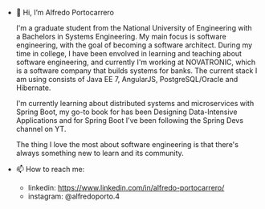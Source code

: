 - 👋 Hi, I’m Alfredo Portocarrero

  I'm a graduate student from the National University of Engineering with a Bachelors in Systems Engineering.
  My main focus is software engineering, with the goal of becoming a software architect. During my time in college, I have been envolved in learning and teaching about software 
  engineering, and currently I'm working at NOVATRONIC, which is a software company that builds systems for banks. The current stack I am using consists of Java EE 7, 
  AngularJS, PostgreSQL/Oracle and Hibernate.
  
  I'm currently learning about distributed systems and microservices with Spring Boot, my go-to book for has been Designing Data-Intensive Applications and for Spring Boot I've 
  been following the Spring Devs channel on YT.
  
  The thing I love the most about software engineering is that there's always something new to learn and its community.
  
- 📫 How to reach me: 

    * linkedin: https://www.linkedin.com/in/alfredo-portocarrero/ 
    * instagram: @alfredoporto.4

<!---
alfredoporto/alfredoporto is a ✨ special ✨ repository because its `README.md` (this file) appears on your GitHub profile.
You can click the Preview link to take a look at your changes.
--->
